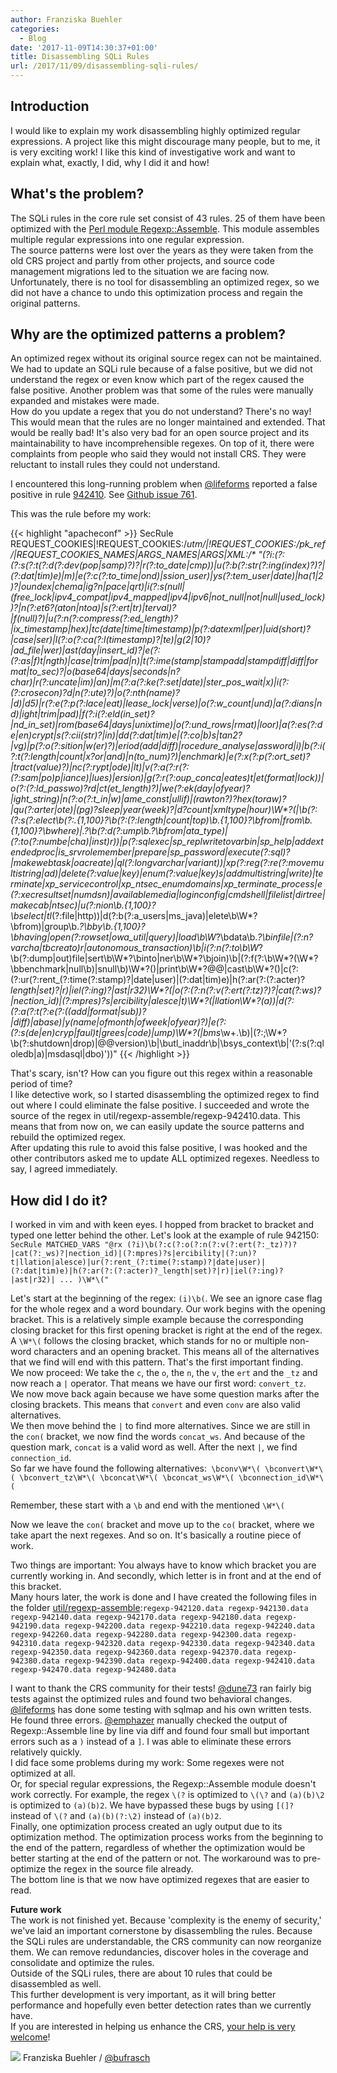 ```yaml
---
author: Franziska Buehler
categories:
  - Blog
date: '2017-11-09T14:30:37+01:00'
title: Disassembling SQLi Rules
url: /2017/11/09/disassembling-sqli-rules/
---
```


## Introduction

I would like to explain my work disassembling highly optimized regular expressions. A project like this might discourage many people, but to me, it is very exciting work! I like this kind of investigative work and want to explain what, exactly, I did, why I did it and how!

## What's the problem?

The SQLi rules in the core rule set consist of 43 rules. 25 of them have been optimized with the [Perl module Regexp::Assemble](http://search.cpan.org/~rsavage/Regexp-Assemble-0.38/lib/Regexp/Assemble.pm). This module assembles multiple regular expressions into one regular expression.  
The source patterns were lost over the years as they were taken from the old CRS project and partly from other projects, and source code management migrations led to the situation we are facing now.  
Unfortunately, there is no tool for disassembling an optimized regex, so we did not have a chance to undo this optimization process and regain the original patterns.

## Why are the optimized patterns a problem?

An optimized regex without its original source regex can not be maintained.  
We had to update an SQLi rule because of a false positive, but we did not understand the regex or even know which part of the regex caused the false positive. Another problem was that some of the rules were manually expanded and mistakes were made.  
How do you update a regex that you do not understand? There's no way! This would mean that the rules are no longer maintained and extended. That would be really bad! It's also very bad for an open source project and its maintainability to have incomprehensible regexes. On top of it, there were complaints from people who said they would not install CRS. They were reluctant to install rules they could not understand.

I encountered this long-running problem when [@lifeforms](https://github.com/lifeforms) reported a false positive in rule [942410](https://github.com/coreruleset/coreruleset/blob/v3.0/master/rules/REQUEST-942-APPLICATION-ATTACK-SQLI.conf#L934). See [Github issue 761](https://github.com/coreruleset/coreruleset/issues/761).

This was the rule before my work:

{{< highlight "apacheconf" >}}
SecRule REQUEST_COOKIES|!REQUEST_COOKIES:/__utm/|!REQUEST_COOKIES:/_pk_ref/|REQUEST_COOKIES_NAMES|ARGS_NAMES|ARGS|XML:/* "(?i:(?:(?:s(?:t(?:d(?:dev(_pop|_samp)?)?|r(?:_to_date|cmp))|u(?:b(?:str(?:ing(_index)?)?|(?:dat|tim)e)|m)|e(?:c(?:_to_time|ond)|ssion_user)|ys(?:tem_user|date)|ha(1|2)?|oundex|chema|ig?n|pace|qrt)|i(?:s(null|_(free_lock|ipv4_compat|ipv4_mapped|ipv4|ipv6|not_null|not|null|used_lock))?|n(?:et6?_(aton|ntoa)|s(?:ert|tr)|terval)?|f(null)?)|u(?:n(?:compress(?:ed_length)?|ix_timestamp|hex)|tc_(date|time|timestamp)|p(?:datexml|per)|uid(_short)?|case|ser)|l(?:o(?:ca(?:l(timestamp)?|te)|g(2|10)?|ad_file|wer)|ast(_day|_insert_id)?|e(?:(?:as|f)t|ngth)|case|trim|pad|n)|t(?:ime(stamp|stampadd|stampdiff|diff|_format|_to_sec)?|o_(base64|days|seconds|n?char)|r(?:uncate|im)|an)|m(?:a(?:ke(?:_set|date)|ster_pos_wait|x)|i(?:(?:crosecon)?d|n(?:ute)?)|o(?:nth(name)?|d)|d5)|r(?:e(?:p(?:lace|eat)|lease_lock|verse)|o(?:w_count|und)|a(?:dians|nd)|ight|trim|pad)|f(?:i(?:eld(_in_set)?|nd_in_set)|rom_(base64|days|unixtime)|o(?:und_rows|rmat)|loor)|a(?:es_(?:de|en)crypt|s(?:cii(str)?|in)|dd(?:dat|tim)e|(?:co|b)s|tan2?|vg)|p(?:o(?:sition|w(er)?)|eriod_(add|diff)|rocedure_analyse|assword|i)|b(?:i(?:t_(?:length|count|x?or|and)|n(_to_num)?)|enchmark)|e(?:x(?:p(?:ort_set)?|tract(value)?)|nc(?:rypt|ode)|lt)|v(?:a(?:r(?:_(?:sam|po)p|iance)|lues)|ersion)|g(?:r(?:oup_conca|eates)t|et_(format|lock))|o(?:(?:ld_passwo)?rd|ct(et_length)?)|we(?:ek(day|ofyear)?|ight_string)|n(?:o(?:t_in|w)|ame_const|ullif)|(rawton?)?hex(toraw)?|qu(?:arter|ote)|(pg_)?sleep|year(week)?|d?count|xmltype|hour)\W*?\(|\b(?:(?:s(?:elect\b(?:.{1,100}?\b(?:(?:length|count|top)\b.{1,100}?\bfrom|from\b.{1,100}?\bwhere)|.*?\b(?:d(?:ump\b.*?\bfrom|ata_type)|(?:to_(?:numbe|cha)|inst)r))|p_(?:sqlexec|sp_replwritetovarbin|sp_help|addextendedproc|is_srvrolemember|prepare|sp_password|execute(?:sql)?|makewebtask|oacreate)|ql_(?:longvarchar|variant))|xp_(?:reg(?:re(?:movemultistring|ad)|delete(?:value|key)|enum(?:value|key)s|addmultistring|write)|terminate|xp_servicecontrol|xp_ntsec_enumdomains|xp_terminate_process|e(?:xecresultset|numdsn)|availablemedia|loginconfig|cmdshell|filelist|dirtree|makecab|ntsec)|u(?:nion\b.{1,100}?\bselect|tl_(?:file|http))|d(?:b(?:a_users|ms_java)|elete\b\W*?\bfrom)|group\b.*?\bby\b.{1,100}?\bhaving|open(?:rowset|owa_util|query)|load\b\W*?\bdata\b.*?\binfile|(?:n?varcha|tbcreato)r|autonomous_transaction)\b|i(?:n(?:to\b\W*?\b(?:dump|out)file|sert\b\W*?\binto|ner\b\W*?\bjoin)\b|(?:f(?:\b\W*?\(\W*?\bbenchmark|null\b)|snull\b)\W*?\()|print\b\W*?\@\@|cast\b\W*?\()|c(?:(?:ur(?:rent_(?:time(?:stamp)?|date|user)|(?:dat|tim)e)|h(?:ar(?:(?:acter)?_length|set)?|r)|iel(?:ing)?|ast|r32)\W*?\(|o(?:(?:n(?:v(?:ert(?:_tz)?)?|cat(?:_ws)?|nection_id)|(?:mpres)?s|ercibility|alesce|t)\W*?\(|llation\W*?\(a))|d(?:(?:a(?:t(?:e(?:(_(add|format|sub))?|diff)|abase)|y(name|ofmonth|ofweek|ofyear)?)|e(?:(?:s_(de|en)cryp|faul)t|grees|code)|ump)\W*?\(|bms_\w+\.\b)|(?:;\W*?\b(?:shutdown|drop)|\@\@version)\b|\butl_inaddr\b|\bsys_context\b|'(?:s(?:qloledb|a)|msdasql|dbo)'))"
{{< /highlight >}}

That's scary, isn't? How can you figure out this regex within a reasonable period of time?  
I like detective work, so I started disassembling the optimized regex to find out where I could eliminate the false positive. I succeeded and wrote the source of the regex in util/regexp-assemble/regexp-942410.data. This means that from now on, we can easily update the source patterns and rebuild the optimized regex.  
After updating this rule to avoid this false positive, I was hooked and the other contributors asked me to update ALL optimized regexes. Needless to say, I agreed immediately.

## How did I do it?

I worked in vim and with keen eyes. I hopped from bracket to bracket and typed one letter behind the other.
Let's look at the example of rule 942150:  
`SecRule MATCHED_VARS "@rx (?i)\b(?:c(?:o(?:n(?:v(?:ert(?:_tz)?)?|cat(?:_ws)?|nection_id)|(?:mpres)?s|ercibility|(?:un)?t|llation|alesce)|ur(?:rent_(?:time(?:stamp)?|date|user)|(?:dat|tim)e)|h(?:ar(?:(?:acter)?_length|set)?|r)|iel(?:ing)?|ast|r32)| ... )\W*\("`

Let's start at the beginning of the regex: `(i)\b(`. We see an ignore case flag for the whole regex and a word boundary. Our work begins with the opening bracket. This is a relatively simple example because the corresponding closing bracket for this first opening bracket is right at the end of the regex. A `\W*\(` follows the closing bracket, which stands for no or multiple non-word characters and an opening bracket. This means all of the alternatives that we find will end with this pattern. That's the first important finding.  
We now proceed: We take the `c`, the `o`, the `n`, the `v`, the `ert` and the `_tz` and now reach a `|` operator. That means we have our first word: `convert_tz`.  
We now move back again because we have some question marks after the closing brackets. This means that `convert` and even `conv` are also valid alternatives.  
We then move behind the `|` to find more alternatives. Since we are still in the `con(` bracket, we now find the words `concat_ws`. And because of the question mark, `concat` is a valid word as well. After the next `|`, we find `connection_id`.  
So far we have found the following alternatives:`
\bconv\W*\(
\bconvert\W*\(
\bconvert_tz\W*\(
\bconcat\W*\(
\bconcat_ws\W*\(
\bconnection_id\W*\(`

Remember, these start with a `\b` and end with the mentioned `\W*\(`

Now we leave the `con(` bracket and move up to the `co(` bracket, where we take apart the next regexes. And so on. It's basically a routine piece of work.

Two things are important: You always have to know which bracket you are currently working in. And secondly, which letter is in front and at the end of this bracket.  
Many hours later, the work is done and I have created the following files in the folder [util/regexp-assemble](https://github.com/coreruleset/coreruleset/tree/v3.1/dev/util/regexp-assemble):`
regexp-942120.data
regexp-942130.data
regexp-942140.data
regexp-942170.data
regexp-942180.data
regexp-942190.data
regexp-942200.data
regexp-942210.data
regexp-942240.data
regexp-942260.data
regexp-942280.data
regexp-942300.data
regexp-942310.data
regexp-942320.data
regexp-942330.data
regexp-942340.data
regexp-942350.data
regexp-942360.data
regexp-942370.data
regexp-942380.data
regexp-942390.data
regexp-942400.data
regexp-942410.data
regexp-942470.data
regexp-942480.data
`

I want to thank the CRS community for their tests! [@dune73](https://github.com/dune73) ran fairly big tests against the optimized rules and found two behavioral changes. [@lifeforms](https://github.com/lifeforms) has done some testing with sqlmap and his own written tests. He found three errors. [@emphazer](https://github.com/emphazer) manually checked the output of Regexp::Assemble line by line via diff and found four small but important errors such as a `)` instead of a `]`. I was able to eliminate these errors relatively quickly.  
I did face some problems during my work: Some regexes were not optimized at all.  
Or, for special regular expressions, the Regexp::Assemble module doesn't work correctly. For example, the regex `\(?` is optimized to `\(\?` and `(a)(b)\2` is optimized to `(a)(b)2`. We have bypassed these bugs by using `[(]?` instead of `\(?` and `(a)(b)(?:\2)` instead of `(a)(b)2`.  
Finally, one optimization process created an ugly output due to its optimization method. The optimization process works from the beginning to the end of the pattern, regardless of whether the optimization would be better starting at the end of the pattern or not. The workaround was to pre-optimize the regex in the source file already.  
The bottom line is that we now have optimized regexes that are easier to read.

**Future work**  
The work is not finished yet. Because 'complexity is the enemy of security,' we've laid an important cornerstone by disassembling the rules. Because the SQLi rules are understandable, the CRS community can now reorganize them. We can remove redundancies, discover holes in the coverage and consolidate and optimize the rules.  
Outside of the SQLi rules, there are about 10 rules that could be disassembled as well.  
This further development is very important, as it will bring better performance and hopefully even better detection rates than we currently have.  
If you are interested in helping us enhance the CRS, [your help is very welcome](./how-you-can-help-the-crs-project/)!

![](/images/2017/11/franziska_buehler.png) Franziska Buehler / [@bufrasch](https://twitter.com/bufrasch)
